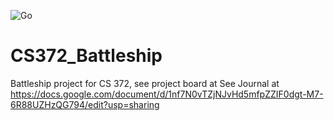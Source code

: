 ![Go](https://github.com/Jlrine2/CS372_Battleship/workflows/Go/badge.svg?branch=test)
# CS372_Battleship
Battleship project for CS 372, see project board at
See Journal at https://docs.google.com/document/d/1nf7N0vTZjNJvHd5mfpZZIF0dgt-M7-6R88UZHzQG794/edit?usp=sharing
